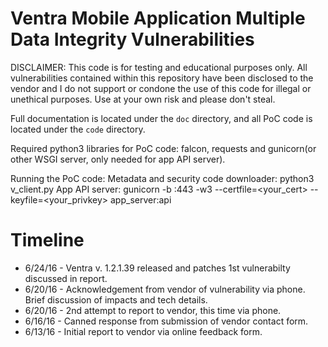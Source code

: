 # Ventra Mobile Application Multiple Data Integrity Vulnerabilities

DISCLAIMER: This code is for testing and educational purposes only. All vulnerabilities contained within this repository have been disclosed to the vendor and I do not support or condone the use of this code for illegal or unethical purposes. Use at your own risk and please don't steal.

Full documentation is located under the `doc` directory, and all PoC code is located under the `code` directory.

Required python3 libraries for PoC code: falcon, requests and gunicorn(or other WSGI server, only needed for app API server).

Running the PoC code: 
        Metadata and security code downloader: python3 v_client.py
        App API server: gunicorn -b :443 -w3 --certfile=<your_cert> --keyfile=<your_privkey> app_server:api

# Timeline
  * 6/24/16 - Ventra v. 1.2.1.39 released and patches 1st vulnerabilty discussed in report.
  * 6/20/16 - Acknowledgement from vendor of vulnerability via phone. Brief discussion of impacts and tech details.
  * 6/20/16 - 2nd attempt to report to vendor, this time via phone.
  * 6/16/16 - Canned response from submission of vendor contact form.
  * 6/13/16 - Initial report to vendor via online feedback form.
